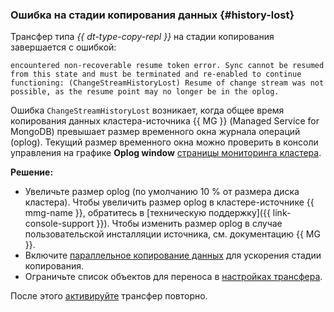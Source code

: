 ### Ошибка на стадии копирования данных {#history-lost}

Трансфер типа _{{ dt-type-copy-repl }}_ на стадии копирования завершается с ошибкой:

```text
encountered non-recoverable resume token error. Sync cannot be resumed from this state and must be terminated and re-enabled to continue functioning: (ChangeStreamHistoryLost) Resume of change stream was not possible, as the resume point may no longer be in the oplog.
```

Ошибка `ChangeStreamHistoryLost` возникает, когда общее время копирования данных кластера-источника {{ MG }} (Managed Service for MongoDB) превышает размер временного окна журнала операций (oplog). Текущий размер временного окна можно проверить в консоли управления на графике **Oplog window** [страницы мониторинга кластера](../../../../storedoc/operations/monitoring.md).


**Решение:**

* Увеличьте размер oplog (по умолчанию 10 % от размера диска кластера). Чтобы увеличить размер oplog в кластере-источнике {{ mmg-name }}, обратитесь в [техническую поддержку]({{ link-console-support }}). Чтобы изменить размер oplog в случае пользовательской инсталляции источника, см. документацию {{ MG }}.
* Включите [параллельное копирование данных](../../../../data-transfer/concepts/sharded.md) для ускорения стадии копирования.
* Ограничьте список объектов для переноса в [настройках трансфера](../../../../data-transfer/operations/transfer.md#create).

После этого [активируйте](../../../../data-transfer/operations/transfer.md#activate) трансфер повторно.

